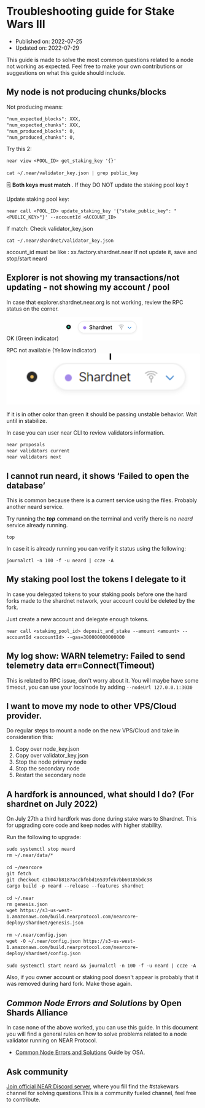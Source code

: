 # Troubleshooting guide for Stake Wars III
* Published on: 2022-07-25
* Updated on: 2022-07-29
 
This guide is made to solve the most common questions related to a node not working as expected. Feel free to make your own contributions or suggestions on what this guide should include.

## My node is not producing chunks/blocks
Not producing means:

```
"num_expected_blocks": XXX,
"num_expected_chunks": XXX, 
"num_produced_blocks": 0,
"num_produced_chunks": 0,
```

Try this 2:

```
near view <POOL_ID> get_staking_key '{}'

cat ~/.near/validator_key.json | grep public_key
```
🗒️  **Both keys must match** . If they DO NOT update the staking pool key ❗ 

Update staking pool key:
```
near call <POOL_ID> update_staking_key '{"stake_public_key": "<PUBLIC_KEY>"}' --accountId <ACCOUNT_ID>
```

If match:
Check validator_key.json

```
cat ~/.near/shardnet/validator_key.json
```

account_id must be like : xx.factory.shardnet.near
If not update it, save and stop/start neard

## Explorer is not showing my transactions/not updating - not showing my account / pool
In case that explorer.shardnet.near.org is not working, review the RPC status on the corner. 

OK (Green indicator)
![img](./images/rpc-status.png)

RPC not available (Yellow indicator)
![img](./images/rpc-status-down.png)


If it is in other color than green it should be passing unstable behavior. Wait until in stabilize.

In case you can user near CLI to review validators information.

```
near proposals
near validators current
near validators next

```

## I cannot run neard, it shows ‘Failed to open the database’
This is common because there is a current service using the files. Probably another neard service.

Try running the ***top*** command on the terminal and verify there is no *neard* service already running. 

```
top
```

In case it is already running you can verify it status using the following:

```
journalctl -n 100 -f -u neard | ccze -A
```


## My staking pool lost the tokens I delegate to it
In case you delegated tokens to your staking pools before one the hard forks made to the shardnet network, your account could be deleted by the fork.

Just create a new account and delegate enough tokens.

```
near call <staking_pool_id> deposit_and_stake --amount <amount> --accountId <accountId> --gas=300000000000000

```

## My log show: WARN telemetry: Failed to send telemetry data err=Connect(Timeout) ##

This is related to RPC issue, don't worry about it.
You will maybe have some timeout, you can use your localnode by adding ```--nodeUrl 127.0.0.1:3030```

## I want to move my node to other VPS/Cloud provider. 

Do regular steps to mount a node on the new VPS/Cloud and take in consideration this:

1. Copy over node_key.json
2. Copy over validator_key.json
4. Stop the node primary node
3. Stop the secondary node
4. Restart the secondary node


## A hardfork is announced, what should I do? (For shardnet on July 2022)

On July 27th a third hardfork was done during stake wars to Shardnet. This for upgrading core code and keep nodes with higher stability.

Run the following to upgrade:

```
sudo systemctl stop neard
rm ~/.near/data/*

cd ~/nearcore
git fetch
git checkout c1b047b8187accbf6bd16539feb7bb60185bdc38
cargo build -p neard --release --features shardnet

cd ~/.near
rm genesis.json
wget https://s3-us-west-1.amazonaws.com/build.nearprotocol.com/nearcore-deploy/shardnet/genesis.json

rm ~/.near/config.json
wget -O ~/.near/config.json https://s3-us-west-1.amazonaws.com/build.nearprotocol.com/nearcore-deploy/shardnet/config.json

sudo systemctl start neard && journalctl -n 100 -f -u neard | ccze -A
```

Also, if you owner account or staking pool doesn't appear is probably that it was removed during hard fork. Make those again.

## ***Common Node Errors and Solutions*** by Open Shards Alliance
In case none of the above worked, you can use this guide. In this document you will find a general rules on how to solve problems related to a node validator running on NEAR Protocol. 

* [Common Node Errors and Solutions](https://near-nodes.io/troubleshooting/common-errors) Guide by OSA.

## Ask community

[Join official NEAR Discord server](https://discord.gg/V3Z6CsEJ7Y), where you fill find the #stakewars channel for solving questions.This is a community fueled channel, feel free to contribute.


